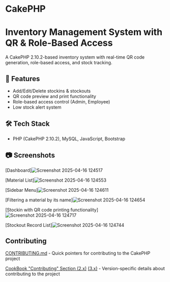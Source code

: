 # CakePHP

# Inventory Management System with QR & Role-Based Access

A CakePHP 2.10.2-based inventory system with real-time QR code generation, role-based access, and stock tracking.

## 🚀 Features
- Add/Edit/Delete stockins & stockouts
- QR code preview and print functionality
- Role-based access control (Admin, Employee)
- Low stock alert system

## 🛠 Tech Stack
- PHP (CakePHP 2.10.2), MySQL, JavaScript, Bootstrap

## 📷 Screenshots
[Dashboard]![Screenshot 2025-04-16 124517](https://github.com/user-attachments/assets/d36ce216-5c6e-409b-b8c8-c7f465abc07e)

[Material List]![Screenshot 2025-04-16 124553](https://github.com/user-attachments/assets/e18549b7-c914-42b0-bad6-262394e1d03c)

[Sidebar Menu]![Screenshot 2025-04-16 124611](https://github.com/user-attachments/assets/a039c10e-379d-42fc-97ea-c1da6640609b)

[Filtering a material by its name]![Screenshot 2025-04-16 124654](https://github.com/user-attachments/assets/49957258-a2a1-45cb-a971-582ad1e76843)

[Stockin with QR code printing functionality]![Screenshot 2025-04-16 124717](https://github.com/user-attachments/assets/356ef821-4a7b-4a4a-903b-5ffa28a895d0)

[Stockout Record List]![Screenshot 2025-04-16 124744](https://github.com/user-attachments/assets/90625bf4-a119-4f77-8bcb-f80d6c24e866)



## Contributing

[CONTRIBUTING.md](CONTRIBUTING.md) - Quick pointers for contributing to the CakePHP project

[CookBook "Contributing" Section (2.x)](https://book.cakephp.org/2.0/en/contributing.html) [(3.x)](https://book.cakephp.org/3.0/en/contributing.html) - Version-specific details about contributing to the project
